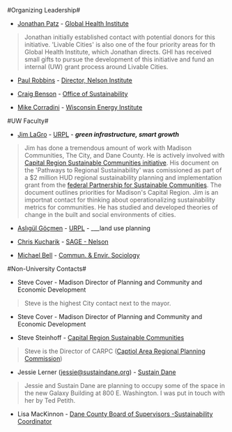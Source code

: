 #Organizing Leadership#
+ [Jonathan Patz](http://ghi.wisc.edu/person-types/leadership/#5020) - [Global Health Institute](http://ghi.wisc.edu/)
> Jonathan initially established contact with potential donors for this initiative. 'Livable Cities' is also one of the four priority areas for th Global Health Institute, which Jonathan directs. GHI has received small gifts to pursue the development of this initiative and fund an internal (UW) grant process around Livable Cities. 

+ [Paul Robbins](http://www.nelson.wisc.edu/director.php) - [Director, Nelson Institute](http://www.nelson.wisc.edu/index.php)

+ [Craig Benson](http://sustainability.wisc.edu/about/leadership/craig-benson/) - [Office of Sustainability](http://sustainability.wisc.edu/)
+ [Mike Corradini](http://energy.wisc.edu/about/energy-experts/michael-corradini) - [Wisconsin Energy Institute](http://energy.wisc.edu/)



#UW Faculty#


+ [Jim LaGro](http://www.wicci.wisc.edu/lagro.php) - [URPL](http://urpl.wisc.edu/) - ___green infrastructure, smart growth___
>Jim has done a tremendous amount of work with Madison Communities, The City, and Dane County. He is actively involved with [Capital Region Sustainable Communities initiative](http://www.capitalregionscrpg.org/). His document on the 'Pathways to Regional Sustainability' was comissioned as part of a $2 million HUD regional sustainability planning and implementation grant from the [federal Partnership for Sustainable Communities](http://urpl.wisc.edu/people/lagro/LaGro_CRSC%20Best%20Practices_final.pdf). The document outlines priorities for Madison's Capital Region. Jim is an importnat contact for thinking about operationalizing sustainability metrics for communities. He has studied and developed theories of change in the built and social environments of cities. 

+ [Aslıgül Göçmen](http://urpl.wisc.edu/people/gocmen/) - [URPL](http://urpl.wisc.edu/) - ___land use planning


+ [Chris Kucharik](http://www.sage.wisc.edu/people/kucharik/kucharik.html) - [SAGE - Nelson](http://www.sage.wisc.edu/)


+ [Michael Bell](http://dces.wisc.edu/people/faculty/michael-bell/) - [Commun. & Envir. Sociology](http://dces.wisc.edu/)



#Non-University Contacts#

+ Steve Cover - Madison Director of Planning and Community and Economic Development
> Steve is the highest City contact next to the mayor. 
+ Steve Cover - Madison Director of Planning and Community and Economic Development
> 



+ Steve Steinhoff - [Capital Region Sustainable Communities](http://www.capitalregionscrpg.org/)
> Steve is the Director of CARPC ([Captiol Area Regional Planning Commission](http://www.capitalarearpc.org/))

+ Jessie Lerner (jessie@sustaindane.org) - [Sustain Dane](http://www.sustaindane.org/)
> Jessie and Sustain Dane are planning to occupy some of the space in the new Galaxy Building at 800 E. Washington. I was put in touch with her by Ted Petith. 

+ Lisa MacKinnon - [Dane County Board of Supervisors -Sustainability Coordinator](https://www.countyofdane.com/board/)
